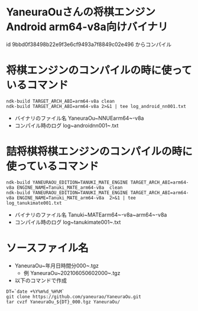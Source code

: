 YaneuraOuさんの将棋エンジンAndroid arm64-v8a向けバイナリ
========================================================

id 9bbd0f38498b22e9f3e6cf9493a7f8849c02e496 からコンパイル

将棋エンジンのコンパイルの時に使っているコマンド
================================================

``` {.bash}
ndk-build TARGET_ARCH_ABI=arm64-v8a clean
ndk-build TARGET_ARCH_ABI=arm64-v8a 2>&1 | tee log_android_nn001.txt
```

-   バイナリのファイル名 YaneuraOu~NNUEarm64~-v8a
-   コンパイル時のログ log~androidnn001~.txt

詰将棋将棋エンジンのコンパイルの時に使っているコマンド
======================================================

``` {.bash}
ndk-build YANEURAOU_EDITION=TANUKI_MATE_ENGINE TARGET_ARCH_ABI=arm64-v8a ENGINE_NAME=Tanuki_MATE_arm64-v8a  clean
ndk-build YANEURAOU_EDITION=TANUKI_MATE_ENGINE TARGET_ARCH_ABI=arm64-v8a ENGINE_NAME=Tanuki_MATE_arm64-v8a  2>&1 | tee log_tanukimate001.txt
```

-   バイナリのファイル名 Tanuki~MATEarm64~-v8a~arm64~-v8a
-   コンパイル時のログ log~tanukimate001~.txt

ソースファイル名
================

-   YaneuraOu~年月日時間分000~.tgz
    -   例 YaneuraOu~202106050602000~.tgz
-   以下のコマンドで作成

``` {.bash}
DT=`date +%Y%m%d_%H%M`
git clone https://github.com/yaneurao/YaneuraOu.git
tar cvzf YaneuraOu_${DT}_000.tgz YaneuraOu/
```
